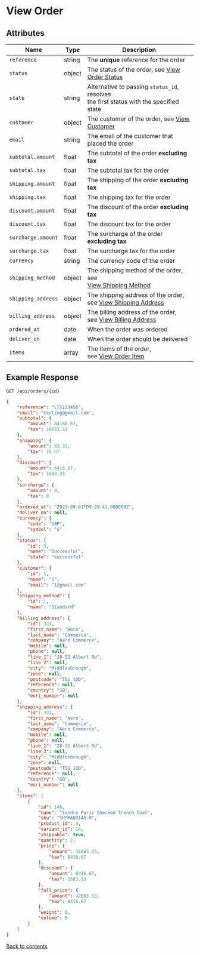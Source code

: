 # View Order

## Attributes

| Name                | Type   | Description                                                                                    |
|---------------------|--------|------------------------------------------------------------------------------------------------|
| `reference`         | string | The **unique** reference for the order                                                         |
| `status`            | object | The status of the order, see [View Order Status](../OrderStatus/VIEW.md)                       |
| `state`             | string | Alternative to passing `status_id`, resolves <br/>the first status with the specified state    |
| `customer`          | object | The customer of the order, see [View Customer](../OrderItem/VIEW.md)                           |
| `email`             | string | The email of the customer that placed the order                                                |
| `subtotal.amount`   | float  | The subtotal of the order **excluding tax**                                                    |
| `subtotal.tax`      | float  | The subtotal tax for the order                                                                 |
| `shipping.amount`   | float  | The shipping of the order **excluding tax**                                                    |
| `shipping.tax`      | float  | The shipping tax for the order                                                                 |
| `discount.amount`   | float  | The discount of the order **excluding tax**                                                    |
| `discount.tax`      | float  | The discount tax for the order                                                                 |
| `surcharge.amount`  | float  | The surcharge of the order **excluding tax**                                                   |
| `surcharge.tax`     | float  | The surcharge tax for the order                                                                |
| `currency`          | string | The currency code of the order                                                                 |
| `shipping_method`   | object | The shipping method of the order, see <br/>[View Shipping Method](../OrderItem/VIEW.md)        |
| `shipping_address`  | object | The shipping address of the order,<br/>see [View Shipping Address](../ShippingAddress/VIEW.md) |
| `billing_address `  | object | The billing address of the order,<br/>see [View Billing Address](../BillingAddress/VIEW.md)    |
| `ordered_at`        | date   | When the order was ordered                                                                     |
| `deliver_on`        | date   | When the order should be delivered                                                             |
| `items`             | array  | The items of the order,<br/>see [View Order Item](../OrderItem/VIEW.md)                        |

## Example Response

```http request
GET /api/orders/{id}
```

```json
{
    "reference": "LTS123456",
    "email": "testing@gmail.com",
    "subtotal": {
        "amount": 84166.67,
        "tax": 16833.33
    },
    "shipping": {
        "amount": 83.33,
        "tax": 16.67
    },
    "discount": {
        "amount": 8416.67,
        "tax": 1683.33
    },
    "surcharge": {
        "amount": 0,
        "tax": 0
    },
    "ordered_at": "2023-09-01T09:29:41.000000Z",
    "deliver_on": null,
    "currency": {
        "code": "GBP",
        "symbol": "£"
    },
    "status": {
        "id": 3,
        "name": "Successful",
        "state": "successful"
    },
    "customer": {
        "id": 1,
        "name": "1",
        "email": "1@gmail.com"
    },
    "shipping_method": {
        "id": 1,
        "name": "Standard"
    },
    "billing_address": {
        "id": 331,
        "first_name": "Aero",
        "last_name": "Commerce",
        "company": "Aero Commerce",
        "mobile": null,
        "phone": null,
        "line_1": "28-32 Albert Rd",
        "line_2": null,
        "city": "Middlesbrough",
        "zone": null,
        "postcode": "TS1 1QD",
        "reference": null,
        "country": "GB",
        "eori_number": null
    },
    "shipping_address": {
        "id": 331,
        "first_name": "Aero",
        "last_name": "Commerce",
        "company": "Aero Commerce",
        "mobile": null,
        "phone": null,
        "line_1": "28-32 Albert Rd",
        "line_2": null,
        "city": "Middlesbrough",
        "zone": null,
        "postcode": "TS1 1QD",
        "reference": null,
        "country": "GB",
        "eori_number": null
    },
    "items": [
        {
            "id": 148,
            "name": "Sandro Paris Checked Trench Coat",
            "sku": "SHPMA00148-M",
            "product_id": 4,
            "variant_id": 14,
            "shippable": true,
            "quantity": 2,
            "price": {
                "amount": 42083.33,
                "tax": 8416.67
            },
            "discount": {
                "amount": 8416.67,
                "tax": 1683.33
            },
            "full_price": {
                "amount": 42083.33,
                "tax": 8416.67
            },
            "weight": 0,
            "volume": 0
        }
    ]
}
```

[Back to contents](../../README.md#table-of-contents)
